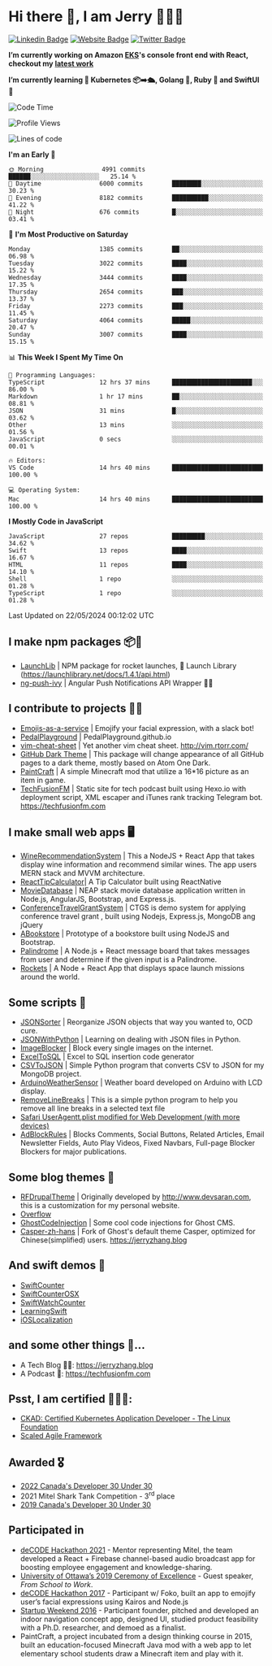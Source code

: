 # Hi there 👋, I am Jerry 👨🏻‍💻

[![Linkedin Badge](https://img.shields.io/badge/-JerryFZhang-blue?style=flat&logo=Linkedin&logoColor=white&link=https://www.linkedin.com/in/jerryfzhang/)](https://www.linkedin.com/in/jerryfzhang/)
[![Website Badge](https://img.shields.io/badge/-JerryFZhang.com-47CCCC?style=flat&logo=Google-Chrome&logoColor=white&link=https://JerryFZhang.com)](https://JerryFZhang.com)
[![Twitter Badge](https://img.shields.io/badge/-@JerryF_Zhang-1ca0f1?style=flat&labelColor=1ca0f1&logo=twitter&logoColor=white&link=https://twitter.com/JerryF_Zhang)](https://twitter.com/JerryF_Zhang)

**I’m currently working on Amazon [EKS](https://aws.amazon.com/eks/)'s console front end with React, checkout my [latest work](https://aws.amazon.com/about-aws/whats-new/2021/11/visualize-kubernetes-clusters-one-place-amazon-eks-connector-generally-available/)**

**I’m currently learning 🌱 Kubernetes 📦➡️🛳, Golang 🧠, Ruby 💎 and SwiftUI 📱**

<!--START_SECTION:waka-->
![Code Time](http://img.shields.io/badge/Code%20Time-10%2C397%20hrs%208%20mins-blue)

![Profile Views](http://img.shields.io/badge/Profile%20Views-0-blue)

![Lines of code](https://img.shields.io/badge/From%20Hello%20World%20I%27ve%20Written-22.6%20million%20lines%20of%20code-blue)

**I'm an Early 🐤** 

```text
🌞 Morning                4991 commits        ██████░░░░░░░░░░░░░░░░░░░   25.14 % 
🌆 Daytime                6000 commits        ████████░░░░░░░░░░░░░░░░░   30.23 % 
🌃 Evening                8182 commits        ██████████░░░░░░░░░░░░░░░   41.22 % 
🌙 Night                  676 commits         █░░░░░░░░░░░░░░░░░░░░░░░░   03.41 % 
```
📅 **I'm Most Productive on Saturday** 

```text
Monday                   1385 commits        ██░░░░░░░░░░░░░░░░░░░░░░░   06.98 % 
Tuesday                  3022 commits        ████░░░░░░░░░░░░░░░░░░░░░   15.22 % 
Wednesday                3444 commits        ████░░░░░░░░░░░░░░░░░░░░░   17.35 % 
Thursday                 2654 commits        ███░░░░░░░░░░░░░░░░░░░░░░   13.37 % 
Friday                   2273 commits        ███░░░░░░░░░░░░░░░░░░░░░░   11.45 % 
Saturday                 4064 commits        █████░░░░░░░░░░░░░░░░░░░░   20.47 % 
Sunday                   3007 commits        ████░░░░░░░░░░░░░░░░░░░░░   15.15 % 
```


📊 **This Week I Spent My Time On** 

```text
💬 Programming Languages: 
TypeScript               12 hrs 37 mins      ██████████████████████░░░   86.00 % 
Markdown                 1 hr 17 mins        ██░░░░░░░░░░░░░░░░░░░░░░░   08.81 % 
JSON                     31 mins             █░░░░░░░░░░░░░░░░░░░░░░░░   03.62 % 
Other                    13 mins             ░░░░░░░░░░░░░░░░░░░░░░░░░   01.56 % 
JavaScript               0 secs              ░░░░░░░░░░░░░░░░░░░░░░░░░   00.01 % 

🔥 Editors: 
VS Code                  14 hrs 40 mins      █████████████████████████   100.00 % 

💻 Operating System: 
Mac                      14 hrs 40 mins      █████████████████████████   100.00 % 
```

**I Mostly Code in JavaScript** 

```text
JavaScript               27 repos            █████████░░░░░░░░░░░░░░░░   34.62 % 
Swift                    13 repos            ████░░░░░░░░░░░░░░░░░░░░░   16.67 % 
HTML                     11 repos            ████░░░░░░░░░░░░░░░░░░░░░   14.10 % 
Shell                    1 repo              ░░░░░░░░░░░░░░░░░░░░░░░░░   01.28 % 
TypeScript               1 repo              ░░░░░░░░░░░░░░░░░░░░░░░░░   01.28 % 
```




 Last Updated on 22/05/2024 00:12:02 UTC
<!--END_SECTION:waka-->

## I make npm packages 📦🔨
- [LaunchLib](https://github.com/JerryFZhang/LaunchLib-js)	|  NPM package for rocket launches, 🚀 Launch Library (https://launchlibrary.net/docs/1.4.1/api.html)
- [ng-push-ivy](https://github.com/JerryFZhang/ng-push-ivy) 	|  Angular Push Notifications API Wrapper 🚨🔔


## I contribute to projects 👊🏼
- [Emojis-as-a-service](https://github.com/BenEmdon/emojis-as-a-service) 	| Emojify your facial expression, with a slack bot! 
- [PedalPlayground](https://github.com/PedalPlayground/PedalPlayground.github.io) | PedalPlayground.github.io	
- [vim-cheat-sheet](https://github.com/rtorr/vim-cheat-sheet) | Yet another vim cheat sheet. http://vim.rtorr.com/
- [GitHub Dark Theme](https://github.com/poychang/github-dark-theme) | This package will change appearance of all GitHub pages to a dark theme, mostly based on Atom One Dark. 
- [PaintCraft](https://github.com/JerryFZhang/PaintCraft) | A simple Minecraft mod that utilize a 16*16 picture as an item in game. 
- [TechFusionFM](https://github.com/TechFusionFM/TechFusionFM) | Static site for tech podcast built using Hexo.io with deployment script, XML escaper and iTunes rank tracking Telegram bot. https://techfusionfm.com 

## I make small web apps 🖥
- [WineRecommendationSystem](https://github.com/JerryFZhang/WineRecommendationSystem) |  This a NodeJS + React App that takes display wine information and recommend similar wines. The app users MERN stack and MVVM architecture.
- [ReactTipCalculator](https://github.com/JerryFZhang/ReactTipCalculator)| A Tip Calculator built using ReactNative 
- [MovieDatabase](https://github.com/JerryFZhang/GreatMovieDatabase-App) | NEAP stack movie database application written in Node.js, AngularJS, Bootstrap, and Express.js.
- [ConferenceTravelGrantSystem](https://github.com/JerryFZhang/ConferenceTravelGrantSystem) | CTGS is demo system for applying conference travel grant , built using Nodejs, Express.js, MongoDB ang jQuery
- [ABookstore](https://github.com/JerryFZhang/ABookstore) | Prototype of a bookstore built using NodeJS and Bootstrap. 
- [Palindrome](https://github.com/JerryFZhang/Palindrome) |  A Node.js + React message board that takes messages from user and determine if the given input is a Palindrome. 
- [Rockets](https://github.com/JerryFZhang/Rockets) | A Node + React App that displays space launch missions around the world. 

## Some scripts 📜
- [JSONSorter](https://github.com/JerryFZhang/JSONSorter) | Reorganize JSON objects that way you wanted to, OCD cure.
- [JSONWithPython](https://github.com/JerryFZhang/JSONWithPython) | Learning on dealing with JSON files in Python.
- [ImageBlocker](https://github.com/JerryFZhang/ImageBlocker) | Block every single images on the internet.
- [ExcelToSQL](https://github.com/JerryFZhang/ExcelToSQL) | Excel to SQL insertion code generator
- [CSVToJSON](https://github.com/JerryFZhang/CSVToJSON) | Simple Python program that converts CSV to JSON for my MongoDB project.
- [ArduinoWeatherSensor](https://github.com/JerryFZhang/ArduinoWeatherSensor)  | Weather board developed on Arduino with LCD display.
- [RemoveLineBreaks](https://github.com/JerryFZhang/RemoveLineBreaks) | This is a simple python program to help you remove all line breaks in a selected text file
- [Safari UserAgentt.plist modified for Web Development (with more devices)](https://gist.github.com/JerryFZhang/6be7ae410de3a8cf180644393f0e4ddf)
- [AdBlockRules](https://gist.github.com/JerryFZhang/29796fa2b04d8449905f89bd340c001c) | Blocks Comments, Social Buttons, Related Articles, Email Newsletter Fields, Auto Play Videos, Fixed Navbars, Full-page Blocker Blockers for major publications.

## Some blog themes 🎡
- [RFDrupalTheme](https://github.com/JerryFZhang/RFDrupalTheme) | Originally developed by http://www.devsaran.com, this is a customization for my personal website.
- [Overflow](https://github.com/JerryFZhang/Overflow) 
- [GhostCodeInjection](https://github.com/JerryFZhang/GhostCodeInjection) | Some cool code injections for Ghost CMS.
- [Casper-zh-hans](https://github.com/JerryFZhang/Casper-zh-hans ) | Fork of Ghost's default theme Casper, optimized for Chinese(simplified) users. https://jerryzhang.blog

## And swift demos 🤪
- [SwiftCounter](https://github.com/JerryFZhang/SwiftCounter)
- [SwiftCounterOSX](https://github.com/JerryFZhang/SwiftCounterOSX)
- [SwiftWatchCounter](https://github.com/JerryFZhang/SwiftWatchCounter)
- [LearningSwift](https://github.com/JerryFZhang/LearningSwift)
- [iOSLocalization](https://github.com/JerryFZhang/iOSLocalization)

## and some other things 👀...
- A Tech Blog ✍🏻: https://jerryzhang.blog
- A Podcast 🎤: https://techfusionfm.com


## Psst, I am certified 🧑🏻‍⚖:
- [CKAD: Certified Kubernetes Application Developer - The Linux Foundation](https://www.credly.com/badges/37d461d1-e01d-4c50-a277-58b4e511a09e/public_url)
- [Scaled Agile Framework](https://www.scaledagileframework.com)

## Awarded 🎖
- [2022 Canada's Developer 30 Under 30](https://betakit.com/canadas-2022-developer-30-under-30/)
- 2021 Mitel Shark Tank Competition - 3<sup>rd</sup> place
- [2019 Canada's Developer 30 Under 30](https://betakit.com/canadas-2019-developer-30-under-30/)

## Participated in
- [deCODE Hackathon 2021](https://www.hackdecode.io/) - Mentor representing Mitel, the team developed a React + Firebase channel-based audio broadcast app for boosting employee engagement and knowledge-sharing.
- [University of Ottawa’s 2019 Ceremony of Excellence](https://uocal.uottawa.ca/en/node/24355) - Guest speaker, *From School to Work*.
- [deCODE Hackathon 2017](https://www.hackdecode.io/) - Participant w/ Foko, built an app to emojify user’s facial expressions using Kairos and Node.js
- [Startup Weekend 2016](https://engineering.uottawa.ca/news/startup-weekend-more-transforming-ideas-reality-quickly) - Participant founder, pitched and developed an indoor navigation concept app, designed UI, studied product feasibility with a Ph.D. researcher, and demoed as a finalist.
- PaintCraft, a project incubated from a design thinking course in 2015, built an education-focused Minecraft Java mod with a web app to let elementary school students draw a Minecraft item and play with it.


